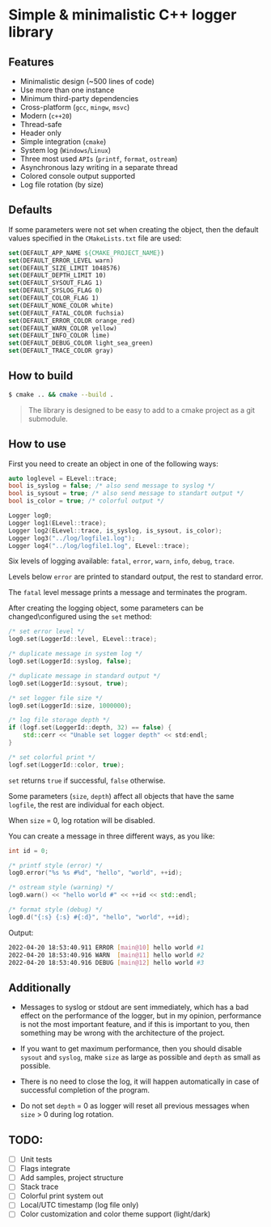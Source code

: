 # Simple & minimalistic C++ logger library

## Features

 - Minimalistic design (~500 lines of code)
 - Use more than one instance
 - Minimum third-party dependencies
 - Cross-platform (`gcc`, `mingw`, `msvc`)
 - Modern (`c++20`)
 - Thread-safe
 - Header only
 - Simple integration (`cmake`)
 - System log (`Windows`/`Linux`)
 - Three most used `APIs` (`printf`, `format`, `ostream`)
 - Asynchronous lazy writing in a separate thread
 - Colored console output supported
 - Log file rotation (by size)

## Defaults

If some parameters were not set when creating the object, then the default values specified in the `CMakeLists.txt` file are used:
 
```cmake
set(DEFAULT_APP_NAME ${CMAKE_PROJECT_NAME})
set(DEFAULT_ERROR_LEVEL warn)
set(DEFAULT_SIZE_LIMIT 1048576)
set(DEFAULT_DEPTH_LIMIT 10)
set(DEFAULT_SYSOUT_FLAG 1)
set(DEFAULT_SYSLOG_FLAG 0)
set(DEFAULT_COLOR_FLAG 1)
set(DEFAULT_NONE_COLOR white)
set(DEFAULT_FATAL_COLOR fuchsia)
set(DEFAULT_ERROR_COLOR orange_red)
set(DEFAULT_WARN_COLOR yellow)
set(DEFAULT_INFO_COLOR lime)
set(DEFAULT_DEBUG_COLOR light_sea_green)
set(DEFAULT_TRACE_COLOR gray)
```

## How to build

```bash
$ cmake .. && cmake --build .
```
> The library is designed to be easy to add to a cmake project as a git submodule.

## How to use

First you need to create an object in one of the following ways:
 
```c++
auto loglevel = ELevel::trace;
bool is_syslog = false; /* also send message to syslog */
bool is_sysout = true; /* also send message to standart output */
bool is_color = true; /* colorful output */

Logger log0;
Logger log1(ELevel::trace);
Logger log2(ELevel::trace, is_syslog, is_sysout, is_color);
Logger log3("../log/logfile1.log");
Logger log4("../log/logfile1.log", ELevel::trace);
```

Six levels of logging available: `fatal`, `error`, `warn`, `info`, `debug`, `trace`.

Levels below `error` are printed to standard output, the rest to standard error.

The `fatal` level message prints a message and terminates the program.

After creating the logging object, some parameters can be changed\configured using the `set` method:
 
```c++
/* set error level */
log0.set(LoggerId::level, ELevel::trace);

/* duplicate message in system log */
log0.set(LoggerId::syslog, false);

/* duplicate message in standard output */
log0.set(LoggerId::sysout, true);

/* set logger file size */
log0.set(LoggerId::size, 1000000);

/* log file storage depth */
if (logf.set(LoggerId::depth, 32) == false) {
    std::cerr << "Unable set logger depth" << std:endl;
}

/* set colorful print */
logf.set(LoggerId::color, true);
```  

`set` returns `true` if successful, `false` otherwise.

Some parameters (`size`, `depth`) affect all objects that have the same `logfile`, the rest are individual for each object.

When `size` = 0, log rotation will be disabled.

You can create a message in three different ways, as you like:

```c++
int id = 0;

/* printf style (error) */
log0.error("%s %s #%d", "hello", "world", ++id);

/* ostream style (warning) */
log0.warn() << "hello world #" << ++id << std::endl;

/* format style (debug) */
log0.d("{:s} {:s} #{:d}", "hello", "world", ++id);
```

Output:

```bash
2022-04-20 18:53:40.911 ERROR [main@10] hello world #1
2022-04-20 18:53:40.916 WARN  [main@11] hello world #2
2022-04-20 18:53:40.916 DEBUG [main@12] hello world #3
```

## Additionally

 - Messages to syslog or stdout are sent immediately, which has a bad effect on the performance of the logger, but in my opinion, performance is not the most important feature, and if this is important to you, then something may be wrong with the architecture of the project.
 
 - If you want to get maximum performance, then you should disable `sysout` and `syslog`, make `size` as large as possible and `depth` as small as possible.
 
 - There is no need to close the log, it will happen automatically in case of successful completion of the program.

 - Do not set `depth` = 0 as logger will reset all previous messages when `size` > 0 during log rotation.

## TODO:
 
 - [ ] Unit tests
 - [ ] Flags integrate
 - [ ] Add samples, project structure
 - [ ] Stack trace
 - [ ] Colorful print system out
 - [ ] Local/UTC timestamp (log file only)
 - [ ] Color customization and color theme support (light/dark)